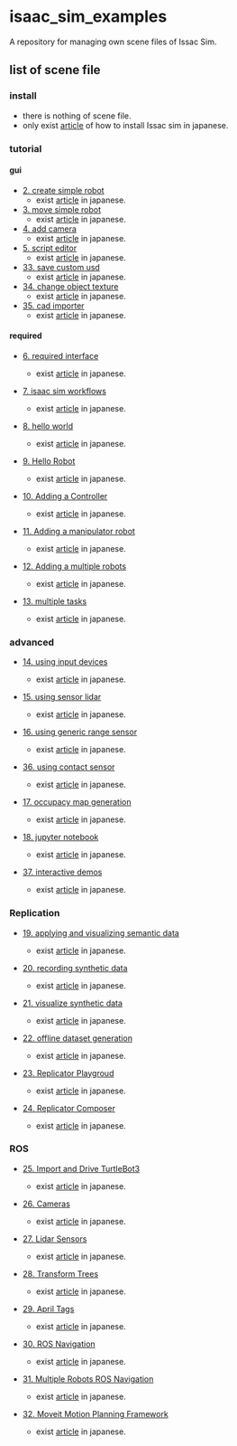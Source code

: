 # isaac_sim_examples
A repository for managing own scene files of  Issac Sim.

## list of scene file

### install 
- there is nothing of scene file.
- only exist [article](https://github.com/SOutaHI/issac_sim_examples/blob/main/tutorials/install/1_install.md) of how to install Issac sim in japanese.

### tutorial
#### gui
- [2. create simple robot](https://github.com/SOutaHI/issac_sim_examples/blob/main/tutorials/gui/create_simple_robot/2_create_robot.usd)
    - exist [article](https://github.com/SOutaHI/issac_sim_examples/blob/main/tutorials/gui/create_simple_robot/2_create_simple_robot.md) in japanese.
- [3. move simple robot](https://github.com/SOutaHI/issac_sim_examples/blob/main/tutorials/gui/move_simple_robot/3_move_robot.usd)
    - exist [article](https://github.com/SOutaHI/issac_sim_examples/blob/main/tutorials/gui/move_simple_robot/3_move_robot.md) in japanese.
- [4. add camera](https://github.com/SOutaHI/issac_sim_examples/blob/main/tutorials/gui/add_camera/4_add_camera.md)
    - exist [article](https://github.com/SOutaHI/issac_sim_examples/blob/main/tutorials/gui/add_camera/4_add_camera.usd) in japanese.
- [5. script editor](https://github.com/SOutaHI/issac_sim_examples/tree/main/tutorials/gui/script_editor)
    - exist [article](https://github.com/SOutaHI/issac_sim_examples/blob/main/tutorials/gui/script_editor/5_script_editor.md) in japanese.
- [33. save custom usd](https://github.com/SOutaHI/isaac_sim_examples/tree/development/tutorials/gui/save_custom_usd)
    - exist [article](https://github.com/SOutaHI/isaac_sim_examples/blob/development/tutorials/gui/save_custom_usd/33_save_custom_usd.md) in japanese.
- [34. change object texture](https://github.com/SOutaHI/isaac_sim_examples/tree/development/tutorials/gui/change_object_texture)
    - exist [article](https://github.com/SOutaHI/isaac_sim_examples/blob/development/tutorials/gui/change_object_texture/34_change_object_texture.md) in japanese.
- [35. cad importer](https://github.com/SOutaHI/isaac_sim_examples/tree/development/tutorials/gui/cad_importer)
    - exist [article](https://github.com/SOutaHI/isaac_sim_examples/blob/development/tutorials/gui/cad_importer/35_cad_importer.md) in japanese.
   

#### required
- [6. required interface](https://github.com/SOutaHI/issac_sim_examples/blob/main/tutorials/required/required_interface/6_required_interface.usd)
    - exist [article](https://github.com/SOutaHI/issac_sim_examples/blob/main/tutorials/required/required_interface/6_required_interface.md) in japanese.
- [7. isaac sim workflows](https://github.com/SOutaHI/issac_sim_examples/blob/main/tutorials/required/isaac_sim_workflow/7_issac_sim_workflows.usd)
    - exist [article](https://github.com/SOutaHI/issac_sim_examples/blob/main/tutorials/required/isaac_sim_workflow/7_isaac_sim_workflows.md) in japanese.
- [8. hello world](https://github.com/SOutaHI/issac_sim_examples/blob/main/tutorials/required/hello_world/8_hello_world.usd)
    - exist [article](https://github.com/SOutaHI/issac_sim_examples/blob/main/tutorials/required/hello_world/8_hellow_world.md) in japanese.
- [9. Hello Robot](https://github.com/SOutaHI/isaac_sim_examples/tree/development/tutorials/required/hello_robot)
    - exist [article](https://github.com/SOutaHI/isaac_sim_examples/blob/development/tutorials/required/hello_robot/9_hello_robot.md) in japanese.
- [10. Adding a Controller](https://github.com/SOutaHI/isaac_sim_examples/tree/development/tutorials/required/adding_controller)
    - exist [article](https://github.com/SOutaHI/isaac_sim_examples/blob/development/tutorials/required/adding_controller/10_adding_controller.md) in japanese.

- [11. Adding a manipulator robot](https://github.com/SOutaHI/isaac_sim_examples/blob/development/tutorials/required/adding_a_manipulator_robot/11_adding_a_manipulator_robots.md)
    - exist [article](https://github.com/SOutaHI/isaac_sim_examples/blob/development/tutorials/required/adding_a_manipulator_robot/11_adding_a_manipulator_robot.md) in japanese.

- [12. Adding a multiple robots](https://github.com/SOutaHI/isaac_sim_examples/tree/development/tutorials/required/adding_multiple_robots)
    - exist [article](https://github.com/SOutaHI/isaac_sim_examples/blob/development/tutorials/required/adding_multiple_robots/12_adding_multiple_robots.md) in japanese.

- [13. multiple tasks](https://github.com/SOutaHI/isaac_sim_examples/tree/development/tutorials/required/mutiple_tasks)
    - exist [article](https://github.com/SOutaHI/isaac_sim_examples/blob/development/tutorials/required/mutiple_tasks/13_multiple_tasks.md) in japanese.

### advanced
- [14. using input devices](https://github.com/SOutaHI/isaac_sim_examples/tree/development/tutorials/advanced/using_input_devices_keyboard)
    - exist [article](https://github.com/SOutaHI/isaac_sim_examples/blob/development/tutorials/advanced/using_input_devices_keyboard/14_using_input_devices_keyboard.md) in japanese.

- [15. using sensor lidar](https://github.com/SOutaHI/isaac_sim_examples/tree/development/tutorials/advanced/using_sensors_lidar)
    - exist [article](https://github.com/SOutaHI/isaac_sim_examples/blob/development/tutorials/advanced/using_sensors_lidar/15_using_sensor_lidar.md) in japanese.

- [16. using generic range sensor](https://github.com/SOutaHI/isaac_sim_examples/tree/development/tutorials/advanced/using_sensors_generic_range_sensor)
    - exist [article](https://github.com/SOutaHI/isaac_sim_examples/blob/development/tutorials/advanced/using_sensors_generic_range_sensor/16_using_sensor_generic_range_sensor.md) in japanese.

- [36. using contact sensor](https://github.com/SOutaHI/isaac_sim_examples/tree/development/tutorials/advanced/using_contact_sensor)
    - exist [article](https://github.com/SOutaHI/isaac_sim_examples/blob/development/tutorials/advanced/using_contact_sensor/36_using_contact_sensor.md) in japanese.

- [17. occupacy map generation](https://github.com/SOutaHI/isaac_sim_examples/tree/development/tutorials/advanced/occupancy_map_generation)
    - exist [article](https://github.com/SOutaHI/isaac_sim_examples/blob/development/tutorials/advanced/occupancy_map_generation/17_occupacy_map_generation.md) in japanese.

- [18. jupyter notebook](https://github.com/SOutaHI/isaac_sim_examples/tree/development/tutorials/advanced/jupyter_notebook)
    - exist [article](https://github.com/SOutaHI/isaac_sim_examples/blob/development/tutorials/advanced/jupyter_notebook/18_jupyter_notebook.md) in japanese.

- [37. interactive demos]()
    - exist [article]() in japanese.
 
### Replication

- [19. applying and visualizing semantic data](https://github.com/SOutaHI/isaac_sim_examples/tree/development/tutorials/replicator/applying_and_visualizing_semantic_data)
    - exist [article](https://github.com/SOutaHI/isaac_sim_examples/blob/development/tutorials/replicator/applying_and_visualizing_semantic_data/19_applying_and_visualizing_semantic_data.md) in japanese.

- [20. recording synthetic data](https://github.com/SOutaHI/isaac_sim_examples/tree/development/tutorials/replicator/recording_synthetic_data)
    - exist [article](https://github.com/SOutaHI/isaac_sim_examples/blob/development/tutorials/replicator/recording_synthetic_data/20_recording_synthetic_data.md) in japanese.

- [21. visualize synthetic data](https://github.com/SOutaHI/isaac_sim_examples/tree/development/tutorials/replicator/visualize_synthetic_data)
    - exist [article](https://github.com/SOutaHI/isaac_sim_examples/blob/development/tutorials/replicator/visualize_synthetic_data/21_visualize_synthetic_data.md) in japanese.

- [22. offline dataset generation](https://github.com/SOutaHI/isaac_sim_examples/tree/development/tutorials/replicator/offline_dataset_generation)
    - exist [article](https://github.com/SOutaHI/isaac_sim_examples/blob/development/tutorials/replicator/offline_dataset_generation/22_offline_dataset_generation.md) in japanese.

- [23. Replicator Playgroud](https://github.com/SOutaHI/isaac_sim_examples/tree/development/tutorials/replicator/replicator_playgroud)
    - exist [article](https://github.com/SOutaHI/isaac_sim_examples/blob/development/tutorials/replicator/replicator_playgroud/23_replicator_playgroud.md) in japanese.

- [24. Replicator Composer](https://github.com/SOutaHI/isaac_sim_examples/tree/development/tutorials/replicator/replicator_composer)
    - exist [article](https://github.com/SOutaHI/isaac_sim_examples/blob/development/tutorials/replicator/replicator_composer/24_replicator_composer.md) in japanese.

### ROS

- [25. Import and Drive TurtleBot3](https://github.com/SOutaHI/isaac_sim_examples/tree/development/tutorials/ros/import_and_drive_turtlebot3)
    - exist [article](https://github.com/SOutaHI/isaac_sim_examples/blob/development/tutorials/ros/import_and_drive_turtlebot3/25_import_and_drive_turtlebot3.md) in japanese.

- [26. Cameras](https://github.com/SOutaHI/isaac_sim_examples/tree/development/tutorials/ros/cameras)
    - exist [article](https://github.com/SOutaHI/isaac_sim_examples/blob/development/tutorials/ros/cameras/26_cameras.md) in japanese.

- [27. Lidar Sensors](https://github.com/SOutaHI/isaac_sim_examples/tree/development/tutorials/ros/lidar_sensors)
    - exist [article](https://github.com/SOutaHI/isaac_sim_examples/blob/development/tutorials/ros/lidar_sensors/27_lidar_sensors.md) in japanese.

- [28. Transform Trees](https://github.com/SOutaHI/isaac_sim_examples/tree/development/tutorials/ros/transform_trees)
    - exist [article](https://github.com/SOutaHI/isaac_sim_examples/blob/development/tutorials/ros/transform_trees/28_transform_trees.md) in japanese.

- [29. April Tags](https://github.com/SOutaHI/isaac_sim_examples/tree/development/tutorials/ros/april_tags)
    - exist [article](https://github.com/SOutaHI/isaac_sim_examples/blob/development/tutorials/ros/april_tags/29_april_tags.md) in japanese.

- [30. ROS Navigation](https://github.com/SOutaHI/isaac_sim_examples/tree/development/tutorials/ros/ros_navigation)
    - exist [article](https://github.com/SOutaHI/isaac_sim_examples/blob/development/tutorials/ros/ros_navigation/30_ros_navigation.md) in japanese.

- [31. Multiple Robots ROS Navigation](https://github.com/SOutaHI/isaac_sim_examples/tree/development/tutorials/ros/multiple_robots_ros_navigation)
    - exist [article](https://github.com/SOutaHI/isaac_sim_examples/blob/development/tutorials/ros/multiple_robots_ros_navigation/31_multiple_robots_ros_navigation.md) in japanese.

- [32. Moveit Motion Planning Framework](https://github.com/SOutaHI/isaac_sim_examples/tree/development/tutorials/ros/moveit_motion_planning_framework)
    - exist [article](https://github.com/SOutaHI/isaac_sim_examples/blob/development/tutorials/ros/moveit_motion_planning_framework/32_moveit_motion_planning_framework.md) in japanese.







